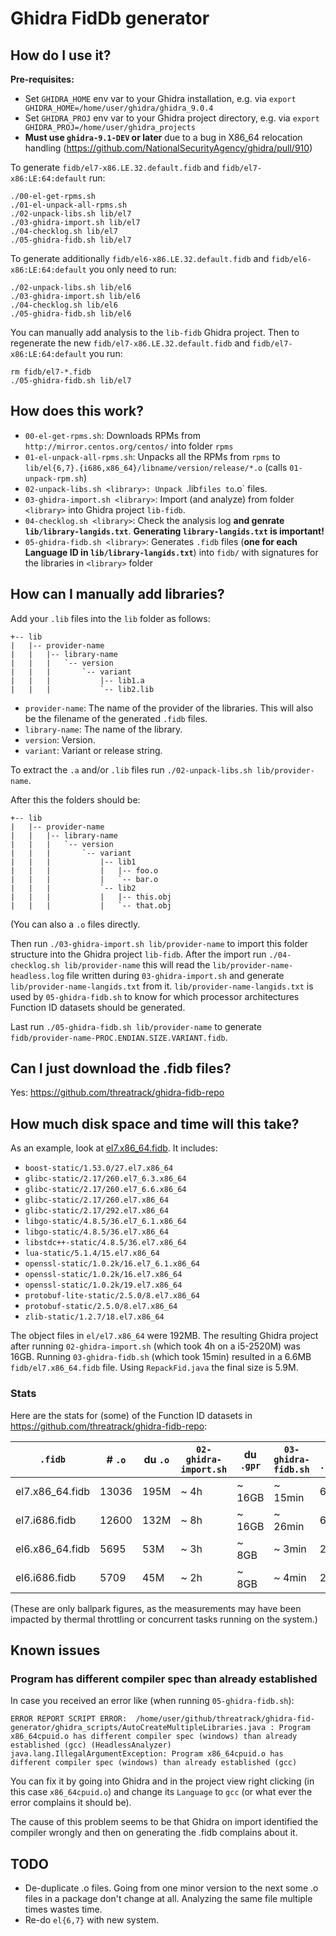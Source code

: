 # Ghidra FidDb generator

## How do I use it?

**Pre-requisites:**

- Set `GHIDRA_HOME` env var to your Ghidra installation, e.g. via `export GHIDRA_HOME=/home/user/ghidra/ghidra_9.0.4`
- Set `GHIDRA_PROJ` env var to your Ghidra project directory, e.g. via `export GHIDRA_PROJ=/home/user/ghidra_projects`
- **Must use `ghidra-9.1-DEV` or later** due to a bug in X86_64 relocation handling (<https://github.com/NationalSecurityAgency/ghidra/pull/910>)

To generate `fidb/el7-x86.LE.32.default.fidb` and `fidb/el7-x86:LE:64:default` run:

```
./00-el-get-rpms.sh
./01-el-unpack-all-rpms.sh
./02-unpack-libs.sh lib/el7
./03-ghidra-import.sh lib/el7
./04-checklog.sh lib/el7
./05-ghidra-fidb.sh lib/el7
```

To generate additionally `fidb/el6-x86.LE.32.default.fidb` and `fidb/el6-x86:LE:64:default` you only need to run:

```
./02-unpack-libs.sh lib/el6
./03-ghidra-import.sh lib/el6
./04-checklog.sh lib/el6
./05-ghidra-fidb.sh lib/el6
```

You can manually add analysis to the `lib-fidb` Ghidra project. Then to regenerate
the new `fidb/el7-x86.LE.32.default.fidb` and `fidb/el7-x86:LE:64:default` you run:

```
rm fidb/el7-*.fidb
./05-ghidra-fidb.sh lib/el7
```

## How does this work?

- `00-el-get-rpms.sh`: Downloads RPMs from `http://mirror.centos.org/centos/` into folder `rpms`
- `01-el-unpack-all-rpms.sh`: Unpacks all the RPMs from `rpms` to `lib/el{6,7}.{i686,x86_64}/libname/version/release/*.o` (calls `01-unpack-rpm.sh`)
- `02-unpack-libs.sh <library>: Unpack `.lib` files to `.o` files.
- `03-ghidra-import.sh <library>`: Import (and analyze) from folder `<library>` into Ghidra project `lib-fidb`.
- `04-checklog.sh <library>`: Check the analysis log **and genrate `lib/library-langids.txt`**. **Generating `library-langids.txt` is important!**
- `05-ghidra-fidb.sh <library>`: Generates `.fidb` files (**one for each Language ID in `lib/library-langids.txt`**) into `fidb/` with signatures for the libraries in `<library>` folder

## How can I manually add libraries?

Add your `.lib` files into the `lib` folder as follows:

```
+-- lib
|   |-- provider-name
|   |   |-- library-name
|   |   |   `-- version
|   |   |       `-- variant
|   |   |           |-- lib1.a
|   |   |           `-- lib2.lib
```

- `provider-name`: The name of the provider of the libraries. This will also be the filename of the generated `.fidb` files.
- `library-name`: The name of the library.
- `version`: Version.
- `variant`: Variant or release string.

To extract the `.a` and/or `.lib` files run `./02-unpack-libs.sh lib/provider-name`.

After this the folders should be:

```
+-- lib
|   |-- provider-name
|   |   |-- library-name
|   |   |   `-- version
|   |   |       `-- variant
|   |   |           |-- lib1
|   |   |           |   |-- foo.o
|   |   |           |   `-- bar.o
|   |   |           `-- lib2
|   |   |           |   |-- this.obj
|   |   |           |   `-- that.obj
```

(You can also a `.o` files directly.

Then run `./03-ghidra-import.sh lib/provider-name` to import this folder structure into the Ghidra project `lib-fidb`.
After the import run `./04-checklog.sh lib/provider-name` this will read the `lib/provider-name-headless.log` file written during `03-ghidra-import.sh`
and generate `lib/provider-name-langids.txt` from it. `lib/provider-name-langids.txt` is used by `05-ghidra-fidb.sh` to know for which processor architectures
Function ID datasets should be generated.

Last run `./05-ghidra-fidb.sh lib/provider-name` to generate `fidb/provider-name-PROC.ENDIAN.SIZE.VARIANT.fidb`.

## Can I just download the .fidb files?

Yes: <https://github.com/threatrack/ghidra-fidb-repo>

## How much disk space and time will this take?

As an example, look at [el7.x86_64.fidb](https://github.com/threatrack/ghidra-fidb-repo/blob/master/el7.x86_64.fidb). It includes:

- `boost-static/1.53.0/27.el7.x86_64`
- `glibc-static/2.17/260.el7_6.3.x86_64`
- `glibc-static/2.17/260.el7_6.6.x86_64`
- `glibc-static/2.17/260.el7.x86_64`
- `glibc-static/2.17/292.el7.x86_64`
- `libgo-static/4.8.5/36.el7_6.1.x86_64`
- `libgo-static/4.8.5/36.el7.x86_64`
- `libstdc++-static/4.8.5/36.el7.x86_64`
- `lua-static/5.1.4/15.el7.x86_64`
- `openssl-static/1.0.2k/16.el7_6.1.x86_64`
- `openssl-static/1.0.2k/16.el7.x86_64`
- `openssl-static/1.0.2k/19.el7.x86_64`
- `protobuf-lite-static/2.5.0/8.el7.x86_64`
- `protobuf-static/2.5.0/8.el7.x86_64`
- `zlib-static/1.2.7/18.el7.x86_64`

The object files in `el/el7.x86_64` were 192MB.
The resulting Ghidra project after running `02-ghidra-import.sh` (which took 4h on a i5-2520M) was 16GB.
Running `03-ghidra-fidb.sh` (which took 15min) resulted in a 6.6MB `fidb/el7.x86_64.fidb` file.
Using `RepackFid.java` the final size is 5.9M.

### Stats

Here are the stats for (some) of the Function ID datasets in <https://github.com/threatrack/ghidra-fidb-repo>:

| `.fidb`         | # `.o` | du `.o` | `02-ghidra-import.sh` | du `.gpr` | `03-ghidra-fidb.sh` | du `.fidb` | # Entries  |
|-----------------|--------|---------|-----------------------|-----------|---------------------|------------|------------|
| el7.x86_64.fidb | 13036  | 195M    | ~ 4h                  | ~ 16GB    | ~ 15min             | 6.6M       | 57966      |
| el7.i686.fidb   | 12600  | 132M    | ~ 8h                  | ~ 16GB    | ~ 26min             | 6.6M       | 53823      |
| el6.x86_64.fidb |  5695  | 53M     | ~ 3h                  | ~  8GB    | ~  3min             | 2.2M       | 16912      |
| el6.i686.fidb   |  5709  | 45M     | ~ 2h                  | ~  8GB    | ~  4min             | 2.5M       | 21612      |

(These are only ballpark figures, as the measurements may have been impacted by
thermal throttling or concurrent tasks running on the system.)

## Known issues

### Program has different compiler spec than already established

In case you received an error like (when running `05-ghidra-fidb.sh`):

```
ERROR REPORT SCRIPT ERROR:  /home/user/github/threatrack/ghidra-fid-generator/ghidra_scripts/AutoCreateMultipleLibraries.java : Program x86_64cpuid.o has different compiler spec (windows) than already established (gcc) (HeadlessAnalyzer) java.lang.IllegalArgumentException: Program x86_64cpuid.o has different compiler spec (windows) than already established (gcc)
```

You can fix it by going into Ghidra and in the project view right clicking (in this case `x86_64cpuid.o`) and change its `Language` to `gcc` (or what ever the error complains it should be).

The cause of this problem seems to be that Ghidra on import identified the compiler wrongly and then on generating the .fidb complains about it.

## TODO

- De-duplicate .o files. Going from one minor version to the next some .o files in a package don't change at all. Analyzing the same file multiple times wastes time.
- Re-do `el{6,7}` with new system.


